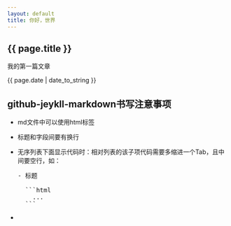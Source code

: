 ```yaml
---
layout: default
title: 你好，世界
---
```


<h2>{{ page.title }}</h2>
<p>我的第一篇文章</p>
<p>{{ page.date | date_to_string }}</p>


## github-jeykll-markdown书写注意事项

- md文件中可以使用html标签
- 标题和字段间要有换行
- 无序列表下面显示代码时：相对列表的该子项代码需要多缩进一个Tab，且中间要空行，如：

  <pre>
  - 标题

    ```html
      ...
    ```
  </pre>

-
